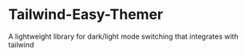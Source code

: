 # Tailwind-Easy-Themer
A lightweight library for dark/light mode switching that integrates with tailwind
